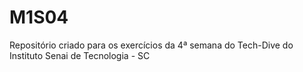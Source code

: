 # M1S04
Repositório criado para os exercícios da 4ª semana do Tech-Dive do Instituto Senai de Tecnologia - SC
